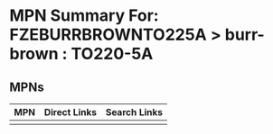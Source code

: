 



# MPN Summary For: FZEBURRBROWNTO225A > burr-brown : TO220-5A

## MPNs
  

|MPN|Direct Links|Search Links|
| :--- | :--- | :--- |
||||
